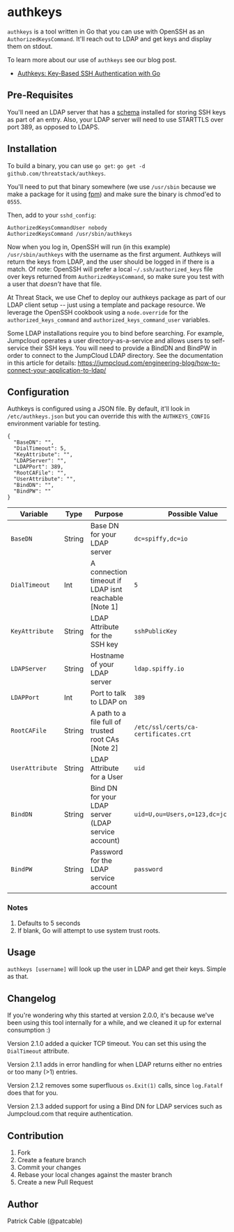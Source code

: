 # authkeys

`authkeys` is a tool written in Go that you can use with OpenSSH as an
`AuthorizedKeysCommand`. It'll reach out to LDAP and get keys and display them
on stdout.

To learn more about our use of `authkeys` see our blog post.
* [Authkeys: Key-Based SSH Authentication with Go](https://blog.threatstack.com/authkeys-making-key-based-ldap-authentication-faster)

## Pre-Requisites

You'll need an LDAP server that has a
[schema](http://pig.made-it.com/ldap-openssh.html) installed for storing SSH
keys as part of an entry. Also, your LDAP server will need to use STARTTLS over
port 389, as opposed to LDAPS.

## Installation

To build a binary, you can use `go get`:
`go get -d github.com/threatstack/authkeys`.

You'll need to put that binary somewhere (we use `/usr/sbin` because
we make a package for it using [fpm](https://github.com/jordansissel/fpm))
and make sure the binary is chmod'ed to `0555`.

Then, add to your `sshd_config`:

```
AuthorizedKeysCommandUser nobody
AuthorizedKeysCommand /usr/sbin/authkeys
```

Now when you log in, OpenSSH will run (in this example) `/usr/sbin/authkeys`
with the username as the first argument. Authkeys will return the keys from
LDAP, and the user should be logged in if there is a match. Of note: OpenSSH
will prefer a local `~/.ssh/authorized_keys` file over keys returned from
`AuthorizedKeysCommand`, so make sure you test with a user that _doesn't_ have
that file.

At Threat Stack, we use Chef to deploy our authkeys package as part of our LDAP client
setup -- just using a template and package resource. We leverage the OpenSSH
cookbook using a `node.override` for the `authorized_keys_command` and
`authorized_keys_command_user` variables.

Some LDAP installations require you to bind before searching. For example, Jumpcloud
operates a user directory-as-a-service and allows users to self-service their
SSH keys. You will need to provide a BindDN and BindPW in order to connect to
the JumpCloud LDAP directory. See the documentation in this article for details:
https://jumpcloud.com/engineering-blog/how-to-connect-your-application-to-ldap/

## Configuration

Authkeys is configured using a JSON file. By default, it'll look in
`/etc/authkeys.json` but you can override this with the `AUTHKEYS_CONFIG`
environment variable for testing.

```
{
  "BaseDN": "",
  "DialTimeout": 5,
  "KeyAttribute": "",
  "LDAPServer": "",
  "LDAPPort": 389,
  "RootCAFile": "",
  "UserAttribute": "",
  "BindDN": "",
  "BindPW": ""
}
```

| Variable        | Type   | Purpose                                              | Possible Value                       |
|-----------------|--------|------------------------------------------------------|--------------------------------------|
| `BaseDN`        | String | Base DN for your LDAP server                         | `dc=spiffy,dc=io`                    |
| `DialTimeout`   | Int    | A connection timeout if LDAP isnt reachable [Note 1] | `5`                                  |
| `KeyAttribute`  | String | LDAP Attribute for the SSH key                       | `sshPublicKey`                       |
| `LDAPServer`    | String | Hostname of your LDAP server                         | `ldap.spiffy.io`                     |
| `LDAPPort`      | Int    | Port to talk to LDAP on                              | `389`                                |
| `RootCAFile`    | String | A path to a file full of trusted root CAs [Note 2]   | `/etc/ssl/certs/ca-certificates.crt` |
| `UserAttribute` | String | LDAP Attribute for a User                            | `uid`                                |
| `BindDN`        | String | Bind DN for your LDAP server (LDAP service account)  | `uid=U,ou=Users,o=123,dc=jc,dc=com`  |
| `BindPW`        | String | Password for the LDAP service account                | `password`                           |

### Notes

1. Defaults to 5 seconds
1. If blank, Go will attempt to use system trust roots.

## Usage

`authkeys [username]` will look up the user in LDAP and get their keys. Simple
as that.

## Changelog
If you're wondering why this started at version 2.0.0, it's because we've been
using this tool internally for a while, and we cleaned it up for external
consumption :)

Version 2.1.0 added a quicker TCP timeout. You can set this using the
`DialTimeout` attribute.

Version 2.1.1 adds in error handling for when LDAP returns either no entries or
too many (>1) entries.

Version 2.1.2 removes some superfluous `os.Exit(1)` calls, since `log.Fatalf`
does that for you.

Version 2.1.3 added support for using a Bind DN for LDAP services such as 
Jumpcloud.com that require authentication.

## Contribution

1. Fork
1. Create a feature branch
1. Commit your changes
1. Rebase your local changes against the master branch
1. Create a new Pull Request

## Author

Patrick Cable (@patcable)
